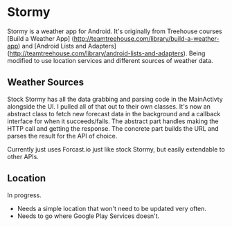 # Stormy
Stormy is a weather app for Android. It's originally from Treehouse courses [Build a Weather App] (http://teamtreehouse.com/library/build-a-weather-app) and [Android Lists and Adapters] (http://teamtreehouse.com/library/android-lists-and-adapters). Being modified to use location services and different sources of weather data.

## Weather Sources

Stock Stormy has all the data grabbing and parsing code in the MainActivty alongside the UI. I pulled all of that out to their own classes. It's now an abstract class to fetch new forecast data in the background and a callback interface for when it succeeds/fails. The abstract part handles making the HTTP call and getting the response. The concrete part builds the URL and parses the result for the API of choice. 

Currently just uses Forcast.io just like stock Stormy, but easily extendable to other APIs.

## Location

In progress. 
* Needs a simple location that won't need to be updated very often.
* Needs to go where Google Play Services doesn't. 




